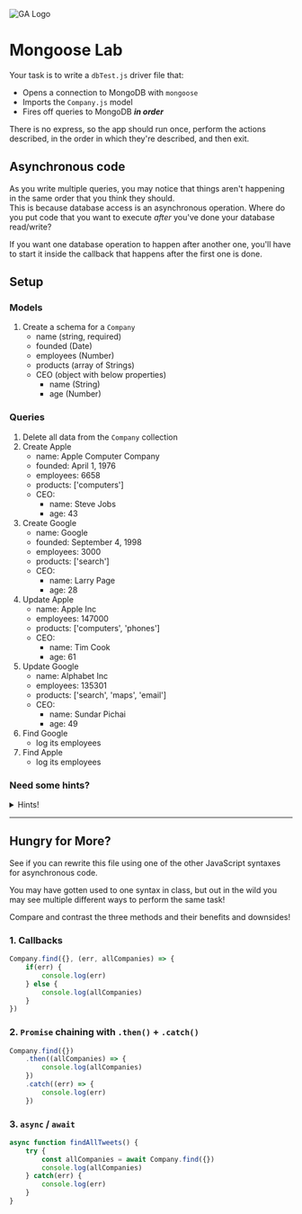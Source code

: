 ![GA Logo](https://camo.githubusercontent.com/6ce15b81c1f06d716d753a61f5db22375fa684da/68747470733a2f2f67612d646173682e73332e616d617a6f6e6177732e636f6d2f70726f64756374696f6e2f6173736574732f6c6f676f2d39663838616536633963333837313639306533333238306663663535376633332e706e67)

# Mongoose Lab

Your task is to write a `dbTest.js` driver file that:
- Opens a connection to MongoDB with `mongoose`
- Imports the `Company.js` model
- Fires off queries to MongoDB **_in order_** 

There is no express, so the app should run once, perform the actions described, in the order in which they're described, and then exit.

## Asynchronous code
As you write multiple queries, you may notice that things aren't happening in the same order that you think they should.  
This is because database access is an asynchronous operation.  Where do you put code that you want to execute _after_ you've done your database read/write?  

If you want one database operation to happen after another one, you'll have to start it inside the callback that happens after the first one is done. 

## Setup

### Models
1. Create a schema for a `Company`
    - name (string, required)
    - founded (Date)
    - employees (Number)
    - products (array of Strings)
    - CEO (object with below properties)
        - name (String)
        - age (Number)

### Queries
1. Delete all data from the `Company` collection
1. Create Apple
    - name: Apple Computer Company
    - founded: April 1, 1976
    - employees: 6658
    - products: ['computers']
    - CEO:
        - name: Steve Jobs
        - age: 43
1. Create Google
    - name: Google
    - founded: September 4, 1998
    - employees: 3000
    - products: ['search']
    - CEO:
        - name: Larry Page
        - age: 28
1. Update Apple
    - name: Apple Inc
    - employees: 147000
    - products: ['computers', 'phones']
    - CEO:
        - name: Tim Cook
        - age: 61
1. Update Google
    - name: Alphabet Inc
    - employees: 135301
    - products: ['search', 'maps', 'email']
    - CEO:
        - name: Sundar Pichai
        - age: 49
1. Find Google
    - log its employees
1. Find Apple
    - log its employees


### Need some hints?
<details>
    <summary>Hints!</summary>
    The <code>deleteMany()</code> function can be used to remove all documents in a collection.<br/>
    In the <code>deleteMany()</code> callback, you'll receive back an object with <code>deletedCount</code> as it's only property.
    <br /><br />
    <code>findOneAndUpdate()</code> takes up to four arguments.<br/>
    The first argument specifies the query<br/>
    The second argument specifies the update object<br/>
    The third optional argument <code>{ new: true }</code> is used to specify we want the updated document to be returned<br/>
    The final argument is the callback function
    
</details>

<hr />

## Hungry for More?
See if you can rewrite this file using one of the other JavaScript syntaxes for asynchronous code.

You may have gotten used to one syntax in class, but out in the wild you may see multiple different ways to perform the same task!

Compare and contrast the three methods and their benefits and downsides!

### 1. Callbacks
```js
Company.find({}, (err, allCompanies) => {
    if(err) {
        console.log(err)
    } else {
        console.log(allCompanies)
    }
})
```


### 2. `Promise` chaining with `.then()` + `.catch()`
```js
Company.find({})
    .then((allCompanies) => {
        console.log(allCompanies)
    })
    .catch((err) => {
        console.log(err)
    })
```


### 3. `async` / `await`
```js
async function findAllTweets() {
    try {
        const allCompanies = await Company.find({})
        console.log(allCompanies)
    } catch(err) {
        console.log(err)
    }
}
```